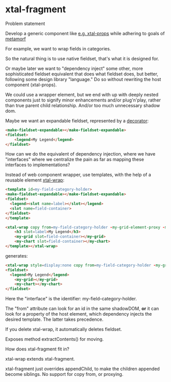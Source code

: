 # xtal-fragment

Problem statement

Develop a generic component like [e.g. xtal-props](https://github.com/bahrus/xtal-props) while adhering to goals of [metamorf](https://github.com/bahrus/metamorf)

For example, we want to wrap fields in categories.

So the natural thing is to use native fieldset, that's what it is designed for.

Or maybe later we want to "dependency inject" some other, more sophisticated fieldset equivalent that does what fieldset does, but better, following some design library "language."  Do so without rewriting the host component (xtal-props).

We could use a wrapper element, but we end with up with deeply nested components just to signify minor enhancements and/or plug'n'play, rather than true parent child relationship.  And/or too much unnecessary shadow dom.

Maybe we want an expandable fieldset, represented by a [decorator](https://github.com/bahrus/xtal-deco):

```html
<make-fieldset-expandable></make-fieldset-expandable>
<fieldset>
    <legend>My Legend</legend>
</fieldset>
```

How can we do the equivalent of dependency injection, where we have "interfaces" where we centralize the pain as far as mapping these interfaces to implementations?

Instead of web component wrapper, use templates, with the help of a reusable element [xtal-wrap](https://github.com/bahrus/xtal-wrap):

```html
<template id=my-field-category-holder>
<make-fieldset-expandable></make-fieldset-expandable>
<fieldset>
  <legend><slot name=label></slot></legend>
  <slot name=field-container>
</fieldset>
</template>

<xtal-wrap copy from=my-field-category-holder -my-grid-element-proxy -my-chart-element-proxy><template id="myFragment">
    <h3 slot=label>My Legend</h3>
    <my-grid slot=field-container></my-grid>
    <my-chart slot=field-container></my-chart>
</template></xtal-wrap>
```

generates:

```html
<xtal-wrap style=display:none copy from=my-field-category-holder -my-grid-element-proxy -my-chart-element-proxy></xtal-wrap>
<fieldset>
  <legend>My Legend</legend>
    <my-grid></my-grid>
    <my-chart></my-chart>
</fieldset>
```

Here the "interface" is the identifier: my-field-category-holder.

The "from" attribute can look for an id in the same shadowDOM, **or** it can look for a property of the host element, which dependency injects the desired template.  The latter takes precedence.

If you delete xtal-wrap, it automatically deletes fieldset.

Exposes method extractContents() for moving.

How does xtal-fragment fit in?

xtal-wrap extends xtal-fragment.

xtal-fragment just overrides appendChild, to make the children appended become siblings.  No support for  copy from, or proxying.

